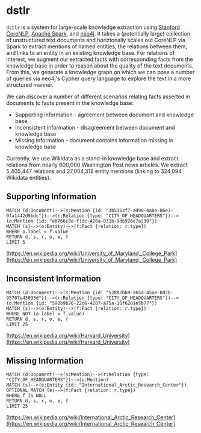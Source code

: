 # dstlr

`dstlr` is a system for large-scale knowledge extraction using [Stanford CoreNLP](https://stanfordnlp.github.io/CoreNLP/), [Apache Spark](https://spark.apache.org/), and [neo4j](https://neo4j.com/). It takes a (potentially large) collection of unstructured text documents and horiztonally scales out CoreNLP via Spark to extract mentions of named entities, the relations between them, and links to an entity in an existing knowledge base. For relations of interest, we augment our extracted facts with corresponding facts from the knowledge base in order to reason about the quality of the text documents. From this, we generate a knowledge graph on which we can pose a number of queries via neo4j's Cypher query language to explore the text in a more structured manner.

We can discover a number of different scenarios relating facts asserted in documents to facts present in the knowledge base:
+ Supporting information - agreement between document and knowledge base
+ Inconsistent information - disagreement between document and knowledge base
+ Missing information - document contains information missing in knowledge base

Currently, we use Wikidata as a stand-in knowledge base and extract relations from nearly 600,000 Washington Post news articles. We extract 5,405,447 relations and 27,004,318 entity mentions (linking to 324,094 Wikidata entities).

## Supporting Information

```
MATCH (d:Document)-->(s:Mention {id: "3b5363f7-ad90-4a8e-86e3-0fa1442d9bdc"})-->(r:Relation {type: "CITY_OF_HEADQUARTERS"})-->(o:Mention {id: "e6766c8e-f1dc-420a-831b-9d6926e7a230"})
MATCH (s)-->(e:Entity)-->(f:Fact {relation: r.type})
WHERE o.label = f.value
RETURN d, s, r, o, e, f
LIMIT 5
```

[https://en.wikipedia.org/wiki/University_of_Maryland,_College_Park](https://en.wikipedia.org/wiki/University_of_Maryland,_College_Park)

## Inconsistent Information

```
MATCH (d:Document)-->(s:Mention {id: "52807bb9-265a-45ae-8d2b-95707e43033d"})-->(r:Relation {type: "CITY_OF_HEADQUARTERS"})-->(o:Mention {id: "590b9b76-22c6-4287-a75a-10f6201e5b77"})
MATCH (s)-->(e:Entity)-->(f:Fact {relation: r.type})
WHERE NOT (o.label = f.value)
RETURN d, s, r, o, e, f
LIMIT 25
```

[https://en.wikipedia.org/wiki/Harvard_University](https://en.wikipedia.org/wiki/Harvard_University)

## Missing Information

```
MATCH (d:Document)-->(s:Mention)-->(r:Relation {type: "CITY_OF_HEADQUARTERS"})-->(o:Mention)
MATCH (s)-->(e:Entity {id: "International_Arctic_Research_Center"})
OPTIONAL MATCH (e)-->(f:Fact {relation: r.type})
WHERE f IS NULL
RETURN d, s, r, o, e, f
LIMIT 25
```

[https://en.wikipedia.org/wiki/International_Arctic_Research_Center](https://en.wikipedia.org/wiki/International_Arctic_Research_Center)
